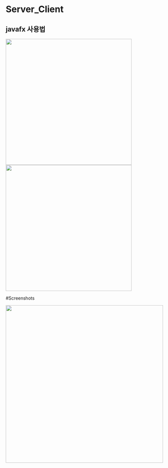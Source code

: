 # Server_Client

## javafx 사용법

<div>
<img width="400" src="https://user-images.githubusercontent.com/67306008/100495307-b6165a00-318d-11eb-9816-f192069618b5.png">
<img width="400" src="https://user-images.githubusercontent.com/67306008/100495318-d0e8ce80-318d-11eb-83d9-93e2e2fb0d2c.png">

</div>

#Screenshots

<div>
<img width="500" src="https://user-images.githubusercontent.com/67306008/100495323-dcd49080-318d-11eb-8439-541d7991d7af.png">
</div>
